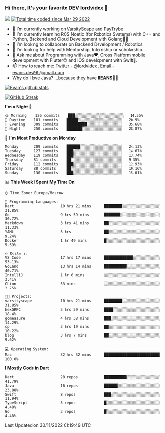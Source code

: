 ### Hi there, It's your favorite DEV lordvidex 👋
<img src="https://komarev.com/ghpvc/?username=lordvidex&label=Views&color=blue&style=plastic" /> <a href="https://wakatime.com/@0e56db35-d16b-410a-acc0-4085055304bf"><img src="https://wakatime.com/badge/user/0e56db35-d16b-410a-acc0-4085055304bf.svg" alt="Total time coded since Mar 29 2022" /></a>

- 🔭 I’m currently working on [VarsityScape](https://varsityscape.com) and [PayTrybe](https://www.paytrybe.com)
- 🌱 I’m currently learning ROS Noetic (for Robotics Systems) with C++ and Python, Backend and Cloud Development with Golang🧙🏼
- 👯 I’m looking to collaborate on Backend Development / Robotics
- 🤔 I’m looking for help with Mentorship, Internship or scholarship.
- 💬 Ask me about Programming with Java❤️, Cross Platform mobile development with Flutter😍 and iOS development with Swift🚀.
- 📫 How to reach me: [Twitter - @lordvidex](https://twitter.com/lordvidex) , [Email - evans.dev99@gmail.com](mailto:evans.dev99@gmail.com?body=Hello%20Evans,)
- Why do I love Java? ...because they have **BEANS**🤤😋

<div>
<!-- <a href="https://github.com/lordvidex">
  <img src="https://github-readme-stats.vercel.app/api/top-langs/?username=lordvidex&theme=light" />
</a>    -->
<!-- [![Top Langs](https://github-readme-stats.vercel.app/api/top-langs/?username=lordvidex)](https://github.com/lordvidex/)  -->
<a href="https://github.com/lordvidex">
 <img src="https://github-readme-stats.vercel.app/api?username=lordvidex&show_icons=true&theme=light&line_height=27" alt="Evan's github stats"/>
</a>
</div>

[![GitHub Streak](https://github-readme-streak-stats.herokuapp.com?user=lordvidex&theme=github-dark&hide_border=true)](https://git.io/streak-stats)

<!--
  <a href="https://github.com/iampawan/FlutterExampleApps">
    <img align="center" src="https://github-readme-stats.vercel.app/api/pin/?username=iampawan&repo=FlutterExampleApps&theme=light" />

  </a>
  <a href="https://github.com/iampawan/VelocityX">
   <img align="center" src="https://github-readme-stats.vercel.app/api/pin/?username=iampawan&repo=VelocityX&theme=light" />
  </a>
-->
<!--START_SECTION:waka-->
**I'm a Night 🦉** 

```text
🌞 Morning    126 commits    ███░░░░░░░░░░░░░░░░░░░░░░   14.55% 
🌆 Daytime    181 commits    █████░░░░░░░░░░░░░░░░░░░░   20.9% 
🌃 Evening    309 commits    █████████░░░░░░░░░░░░░░░░   35.68% 
🌙 Night      250 commits    ███████░░░░░░░░░░░░░░░░░░   28.87%

```
📅 **I'm Most Productive on Monday** 

```text
Monday       209 commits    ██████░░░░░░░░░░░░░░░░░░░   24.13% 
Tuesday      127 commits    ███░░░░░░░░░░░░░░░░░░░░░░   14.67% 
Wednesday    119 commits    ███░░░░░░░░░░░░░░░░░░░░░░   13.74% 
Thursday     81 commits     ██░░░░░░░░░░░░░░░░░░░░░░░   9.35% 
Friday       112 commits    ███░░░░░░░░░░░░░░░░░░░░░░   12.93% 
Saturday     88 commits     ██░░░░░░░░░░░░░░░░░░░░░░░   10.16% 
Sunday       130 commits    ███░░░░░░░░░░░░░░░░░░░░░░   15.01%

```


📊 **This Week I Spent My Time On** 

```text
⌚︎ Time Zone: Europe/Moscow

💬 Programming Languages: 
Dart                     10 hrs 21 mins      ████████░░░░░░░░░░░░░░░░░   31.85% 
Go                       9 hrs 59 mins       ███████░░░░░░░░░░░░░░░░░░   30.72% 
Markdown                 3 hrs 41 mins       ██░░░░░░░░░░░░░░░░░░░░░░░   11.33% 
YAML                     3 hrs               ██░░░░░░░░░░░░░░░░░░░░░░░   9.24% 
Docker                   1 hr 49 mins        █░░░░░░░░░░░░░░░░░░░░░░░░   5.59%

🔥 Editors: 
VS Code                  17 hrs 17 mins      █████████████░░░░░░░░░░░░   53.13% 
GoLand                   13 hrs 14 mins      ██████████░░░░░░░░░░░░░░░   40.71% 
IntelliJ                 1 hr 6 mins         ░░░░░░░░░░░░░░░░░░░░░░░░░   3.41% 
CLion                    53 mins             ░░░░░░░░░░░░░░░░░░░░░░░░░   2.75%

🐱‍💻 Projects: 
varsityscape             10 hrs 21 mins      ████████░░░░░░░░░░░░░░░░░   31.85% 
hexGRPC                  5 hrs 59 mins       ████░░░░░░░░░░░░░░░░░░░░░   18.4% 
gomeasure                4 hrs 38 mins       ███░░░░░░░░░░░░░░░░░░░░░░   14.29% 
cp                       3 hrs 19 mins       ██░░░░░░░░░░░░░░░░░░░░░░░   10.22% 
blog                     3 hrs 7 mins        ██░░░░░░░░░░░░░░░░░░░░░░░   9.62%

💻 Operating System: 
Mac                      32 hrs 32 mins      █████████████████████████   100.0%

```

**I Mostly Code in Dart** 

```text
Dart                     28 repos            ██████████░░░░░░░░░░░░░░░   41.79% 
Java                     16 repos            ██████░░░░░░░░░░░░░░░░░░░   23.88% 
Swift                    8 repos             ███░░░░░░░░░░░░░░░░░░░░░░   11.94% 
TypeScript               3 repos             █░░░░░░░░░░░░░░░░░░░░░░░░   4.48% 
Go                       3 repos             █░░░░░░░░░░░░░░░░░░░░░░░░   4.48%

```



 Last Updated on 30/11/2022 01:19:49 UTC
<!--END_SECTION:waka-->
